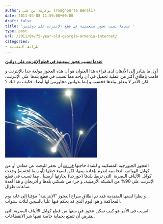 ```yaml
---
author: يوغرطة بن علي (Youghourta Benali)
date: 2011-04-08 11:59:08+00:00
draft: false
title: 'عندما تسبب عجوز سبعينية في قطع الإنترنت على دولتين '
type: post
url: /2011/04/75-year-old-georgia-armenia-internet/
categories:
- طرائف التقنية
---
```


[**عندما تسبب عجوز سبعينية في قطع الإنترنت على دولتين**](https://www.it-scoop.com/2011/04/75-year-old-georgia-ar)


أول ما يتبادر إلى الأذهان لدى قراءة هذا العنوان هو أن هذه العجوز مولعة جدا بالإنترنت و قامت بإطلاق أكثر من عملية تحميل في آن واحد مما تسبب في قطع بلدها على الإنترنت، لكن الأمر لا يتعلق ببلدها فحسب و إنما بدولتين مجاورتين لها أيضا ، فكيف تم ذلك ؟

[![](fibre_optique-300x225.jpg)
](https://www.it-scoop.com/2011/04/75-year-old-georgia-ar)

العجوز الجيورجية المسكينة و لشدة حاجتها [قررت](http://news.yahoo.com/s/afp/20110406/tc_afp/georgiaarmeniainternetcrimeoffbeat) أن تحفر للبحث عن معادن أو عن كوابل الهواتف النحاسية لتقوم بإعادة بيعها، لكن لسوء حظها (أو ربما لحسنه) وجدت كوابل الألياف البصرية  التي تربط بلدها (جورجيا) بجارتها أرمينيا ، مما تسبب في قطع الإنترنت على 90% من الشبكة الأرمينية، و جزء من شبكتي بلدها و أذربجان و هذا لعدة ساعات طوال.

و نظرا لسنها المتقدمة فقد تم إطلاق سراح العجوز "الإنترنتية" مؤقتا إلى غاية يوم المحاكمة و هو اليوم الذي قد يحكم فيها عليا بالسجن لثلاث سنوات.

الغريب في الأمر هو كيف تمكن عجوز في سنها من قطع كوابل الألياف البصرية التي يفترض أن تتمتع بحماية خاصة تقيها شر الانقطاعات.






